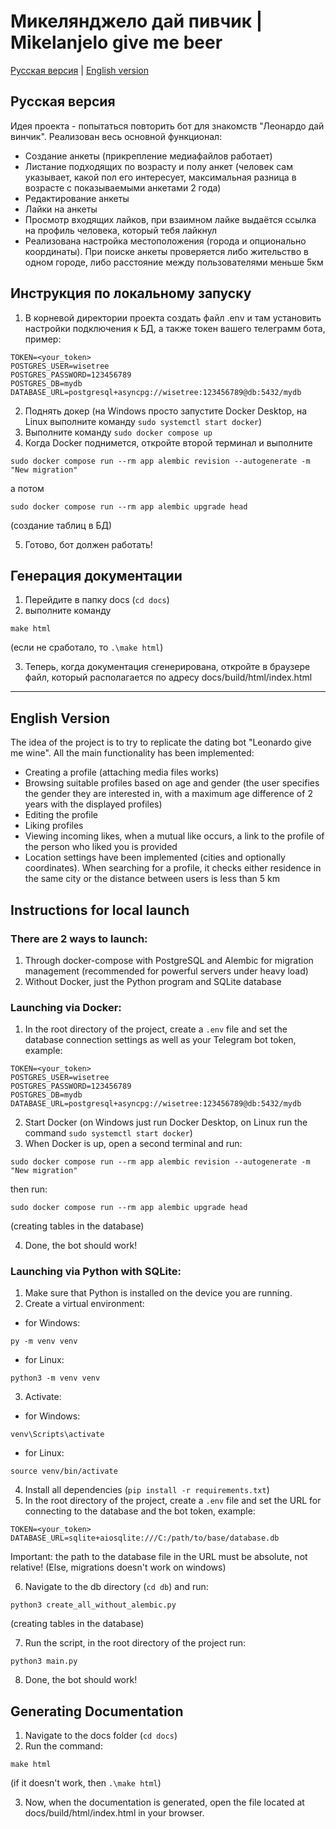 # Микелянджело дай пивчик | Mikelanjelo give me beer

[Русская версия](#russian-version) | [English version](#english-version)

<a id="russian-version"></a>
## Русская версия

Идея проекта - попытаться повторить бот для знакомств "Леонардо дай винчик". Реализован весь основной функционал:
- Создание анкеты (прикрепление медиафайлов работает)
- Листание подходящих по возрасту и полу анкет (человек сам указывает, какой пол его интересует, максимальная разница в возрасте с показываемыми анкетами 2 года)
- Редактирование анкеты
- Лайки на анкеты
- Просмотр входящих лайков, при взаимном лайке выдаётся ссылка на профиль человека, который тебя лайкнул
- Реализована настройка местоположения (города и опционально координаты). При поиске анкеты проверяется либо жительство в одном городе, либо расстояние между пользователями меньше 5км

## Инструкция по локальному запуску


1) В корневой директории проекта создать файл .env и там установить настройки подключения к БД, а также токен вашего телеграмм бота, пример:
```
TOKEN=<your_token>
POSTGRES_USER=wisetree
POSTGRES_PASSWORD=123456789
POSTGRES_DB=mydb
DATABASE_URL=postgresql+asyncpg://wisetree:123456789@db:5432/mydb
```
2) Поднять докер (на Windows просто запустите Docker Desktop, на Linux выполните команду `sudo systemctl start docker`)
3) Выполните команду `sudo docker compose up`
4) Когда Docker поднимется, откройте второй терминал и выполните
```commandline
sudo docker compose run --rm app alembic revision --autogenerate -m "New migration"
```
а потом
```commandline
sudo docker compose run --rm app alembic upgrade head
```
(создание таблиц в БД)

5) Готово, бот должен работать!


## Генерация документации
1) Перейдите в папку docs (```cd docs```)
2) выполните команду 
```commandline
make html
```
(если не сработало, то ```.\make html```)

3) Теперь, когда документация сгенерирована, откройте в браузере файл, который располагается по адресу docs/build/html/index.html

---
<a id="english-version"></a>
## English Version

The idea of the project is to try to replicate the dating bot "Leonardo give me wine". All the main functionality has been implemented:
- Creating a profile (attaching media files works)
- Browsing suitable profiles based on age and gender (the user specifies the gender they are interested in, with a maximum age difference of 2 years with the displayed profiles)
- Editing the profile
- Liking profiles
- Viewing incoming likes, when a mutual like occurs, a link to the profile of the person who liked you is provided
- Location settings have been implemented (cities and optionally coordinates). When searching for a profile, it checks either residence in the same city or the distance between users is less than 5 km

## Instructions for local launch

### There are 2 ways to launch:
1) Through docker-compose with PostgreSQL and Alembic for migration management (recommended for powerful servers under heavy load)
2) Without Docker, just the Python program and SQLite database

### Launching via Docker:
1) In the root directory of the project, create a `.env` file and set the database connection settings as well as your Telegram bot token, example:
```
TOKEN=<your_token>
POSTGRES_USER=wisetree
POSTGRES_PASSWORD=123456789
POSTGRES_DB=mydb
DATABASE_URL=postgresql+asyncpg://wisetree:123456789@db:5432/mydb
```
2) Start Docker (on Windows just run Docker Desktop, on Linux run the command `sudo systemctl start docker`)
3) When Docker is up, open a second terminal and run:
```commandline
sudo docker compose run --rm app alembic revision --autogenerate -m "New migration"
```
then run:
```commandline
sudo docker compose run --rm app alembic upgrade head
```
(creating tables in the database)

4) Done, the bot should work!

### Launching via Python with SQLite:
1) Make sure that Python is installed on the device you are running.
2) Create a virtual environment:
- for Windows:
```commandline
py -m venv venv
```
- for Linux:
```commandline
python3 -m venv venv
```
3) Activate:
- for Windows:
```commandline
venv\Scripts\activate
```
- for Linux:
```commandline
source venv/bin/activate
```
4) Install all dependencies (```pip install -r requirements.txt```)
5) In the root directory of the project, create a `.env` file and set the URL for connecting to the database and the bot token, example:
```
TOKEN=<your_token>
DATABASE_URL=sqlite+aiosqlite:///C:/path/to/base/database.db
```
Important: the path to the database file in the URL must be absolute, not relative!
(Else, migrations doesn't work on windows)

6) Navigate to the db directory (```cd db```) and run:
```commandline
python3 create_all_without_alembic.py
```
(creating tables in the database)

7) Run the script, in the root directory of the project run:
```commandline
python3 main.py
```
8) Done, the bot should work!

## Generating Documentation
1) Navigate to the docs folder (```cd docs```)
2) Run the command:
```commandline
make html
```
(if it doesn't work, then ```.\make html```)

3) Now, when the documentation is generated, open the file located at docs/build/html/index.html in your browser.